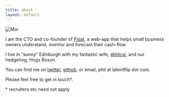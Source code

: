 ```yaml
---
title: about
layout: default
---
```


![Moi](https://pbs.twimg.com/profile_images/454635214833074176/2Iz_vfcI.png)


I am the CTO and co-founder of [Float](http://floatapp.com), a web-app that helps small business owners understand, monitor and forecast their cash-flow.

I live in “sunny” Edinburgh with my fantastic wife, [@hilcsr](http://twitter.com/hilcsr), and our hedgehog, Hogs Boson.

You can find me on [twitter](http://twitter.com/philip_roberts), [github](http://github.com/latentflip), or email, phil at latentflip dot com.

Please feel free to get in touch*.

\* recruiters etc need not apply
